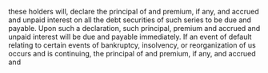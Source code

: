 these holders will, declare the principal of and premium, if any, and accrued and unpaid interest on all the debt
securities of such series to be due and payable. Upon such a declaration, such principal, premium and accrued and
unpaid interest will be due and payable immediately. If an event of default relating to certain events of bankruptcy,
insolvency, or reorganization of us occurs and is continuing, the principal of and premium, if any, and accrued and